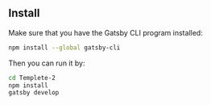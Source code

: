 ## Install

Make sure that you have the Gatsby CLI program installed:

```sh
npm install --global gatsby-cli
```
Then you can run it by:

```sh
cd Templete-2
npm install
gatsby develop

